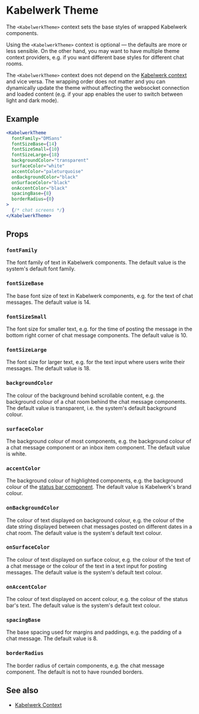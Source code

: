 # Kabelwerk Theme

The `<KabelwerkTheme>` context sets the base styles of wrapped Kabelwerk components.

Using the `<KabelwerkTheme>` context is optional — the defaults are more or less sensible. On the other hand, you may want to have multiple theme context providers, e.g. if you want different base styles for different chat rooms.

The `<KabelwerkTheme>` context does not depend on the [Kabelwerk context](./KabelwerkContext.md) and vice versa. The wrapping order does not matter and you can dynamically update the theme without affecting the websocket connection and loaded content (e.g. if your app enables the user to switch between light and dark mode).

## Example

```jsx
<KabelwerkTheme
  fontFamily="DMSans"
  fontSizeBase={14}
  fontSizeSmall={10}
  fontSizeLarge={18}
  backgroundColor="transparent"
  surfaceColor="white"
  accentColor="paleturquoise"
  onBackgroundColor="black"
  onSurfaceColor="black"
  onAccentColor="black"
  spacingBase={8}
  borderRadius={0}
>
  {/* chat screens */}
</KabelwerkTheme>
```

## Props

### `fontFamily`

The font family of text in Kabelwerk components. The default value is the system's default font family.

### `fontSizeBase`

The base font size of text in Kabelwerk components, e.g. for the text of chat messages. The default value is 14.

### `fontSizeSmall`

The font size for smaller text, e.g. for the time of posting the message in the bottom right corner of chat message components. The default value is 10.

### `fontSizeLarge`

The font size for larger text, e.g. for the text input where users write their messages. The default value is 18.

### `backgroundColor`

The colour of the background behind scrollable content, e.g. the background colour of a chat room behind the chat message components. The default value is transparent, i.e. the system's default background colour.

### `surfaceColor`

The background colour of most components, e.g. the background colour of a chat message component or an inbox item component. The default value is white.

### `accentColor`

The background colour of highlighted components, e.g. the background colour of the [status bar component](./KabelwerkStatusBar.md). The default value is Kabelwerk's brand colour.

### `onBackgroundColor`

The colour of text displayed on background colour, e.g. the colour of the date string displayed between chat messages posted on different dates in a chat room. The default value is the system's default text colour.

### `onSurfaceColor`

The colour of text displayed on surface colour, e.g. the colour of the text of a chat message or the colour of the text in a text input for posting messages. The default value is the system's default text colour.

### `onAccentColor`

The colour of text displayed on accent colour, e.g. the colour of the status bar's text. The default value is the system's default text colour.

### `spacingBase`

The base spacing used for margins and paddings, e.g. the padding of a chat message. The default value is 8.

### `borderRadius`

The border radius of certain components, e.g. the chat message component. The default is not to have rounded borders.

## See also

- [Kabelwerk Context](./KabelwerkContext.md)
